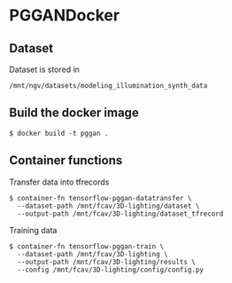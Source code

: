 # PGGANDocker

## Dataset
Dataset is stored in

```
/mnt/ngv/datasets/modeling_illumination_synth_data
```

## Build the docker image

```
$ docker build -t pggan .
```

## Container functions

Transfer data into tfrecords

```
$ container-fn tensorflow-pggan-datatransfer \
  --dataset-path /mnt/fcav/3D-lighting/dataset \
  --output-path /mnt/fcav/3D-lighting/dataset_tfrecord
```

Training data

```
$ container-fn tensorflow-pggan-train \
  --dataset-path /mnt/fcav/3D-lighting \
  --output-path /mnt/fcav/3D-lighting/results \
  --config /mnt/fcav/3D-lighting/config/config.py
```
